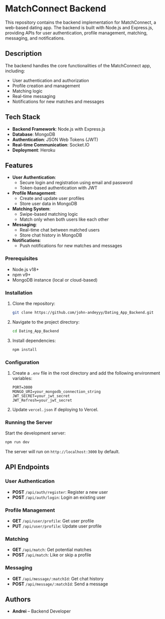 # MatchConnect Backend

This repository contains the backend implementation for MatchConnect, a web-based dating app. The backend is built with Node.js and Express.js, providing APIs for user authentication, profile management, matching, messaging, and notifications.

## Description

The backend handles the core functionalities of the MatchConnect app, including:

- User authentication and authorization
- Profile creation and management
- Matching logic
- Real-time messaging
- Notifications for new matches and messages

## Tech Stack

- **Backend Framework**: Node.js with Express.js
- **Database**: MongoDB
- **Authentication**: JSON Web Tokens (JWT)
- **Real-time Communication**: Socket.IO
- **Deployment**: Heroku

## Features

- **User Authentication**:
  - Secure login and registration using email and password
  - Token-based authentication with JWT
- **Profile Management**:
  - Create and update user profiles
  - Store user data in MongoDB
- **Matching System**:
  - Swipe-based matching logic
  - Match only when both users like each other
- **Messaging**:
  - Real-time chat between matched users
  - Store chat history in MongoDB
- **Notifications**:
  - Push notifications for new matches and messages


### Prerequisites

- Node.js v18+
- npm v9+
- MongoDB instance (local or cloud-based)

### Installation

1. Clone the repository:
   ```bash
   git clone https://github.com/john-andeyyy/Dating_App_Backend.git
   ```
2. Navigate to the project directory:
   ```bash
   cd Dating_App_Backend
   ```
3. Install dependencies:
   ```bash
   npm install
   ```

### Configuration

1. Create a `.env` file in the root directory and add the following environment variables:

   ```env
   PORT=3000
   MONGO_URI=your_mongodb_connection_string
   JWT_SECRET=your_jwt_secret
   JWT_Refresh=your_jwt_secret
   ```

2. Update `vercel.json` if deploying to Vercel.

### Running the Server

Start the development server:

```bash
npm run dev
```

The server will run on `http://localhost:3000` by default.

## API Endpoints

### User Authentication

- **POST** `/api/auth/register`: Register a new user
- **POST** `/api/auth/login`: Login an existing user

### Profile Management

- **GET** `/api/user/profile`: Get user profile
- **PUT** `/api/user/profile`: Update user profile

### Matching

- **GET** `/api/match`: Get potential matches
- **POST** `/api/match`: Like or skip a profile

### Messaging

- **GET** `/api/message/:matchId`: Get chat history
- **POST** `/api/message/:matchId`: Send a message

## Authors

- **Andrei** – Backend Developer
